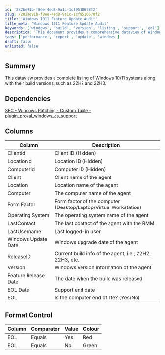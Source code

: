 ```yaml
---
id: '282be91b-f8ee-4ed8-9a1c-1cf9510678f2'
slug: /282be91b-f8ee-4ed8-9a1c-1cf9510678f2
title: 'Windows 1011 Feature Update Audit'
title_meta: 'Windows 1011 Feature Update Audit'
keywords: ['windows', 'build', 'version', 'listing', 'support', 'eol']
description: 'This document provides a comprehensive dataview of Windows 10 and 11 systems, detailing their build versions such as 22H2 and 22H3. It includes essential information about each computer, including client details, operating system, last contact, and end-of-life status.'
tags: ['performance', 'report', 'update', 'windows']
draft: false
unlisted: false
---
```


## Summary

This dataview provides a complete listing of Windows 10/11 systems along with their build versions, such as 22H2 and 22H3.

## Dependencies

[SEC - Windows Patching - Custom Table - plugin_proval_windows_os_support](<../tables/plugin_proval_windows_os_support.md>)

## Columns

| Column               | Description                                                      |
| -------------------- | ---------------------------------------------------------------- |
| Clientid             | Client ID (Hidden)                                               |
| Locationid           | Location ID (Hidden)                                             |
| Computerid           | Computer ID (Hidden)                                             |
| Client               | Client name of the agent                                         |
| Location             | Location name of the agent                                       |
| Computer             | The computer name of the agent                                   |
| Form Factor          | Form factor of the computer (Desktop/Laptop/Virtual Workstation) |
| Operating System     | The operating system name of the agent                           |
| LastContact          | The last contact of the agent with the RMM                       |
| LastUsername         | Last logged-in user                                              |
| Windows Update Date  | Windows upgrade date of the agent                                |
| ReleaseID            | Current build info of the agent, i.e., 22H2, 22H3, etc.          |
| Version              | Windows version information of the agent                         |
| Feature Release Date | The date when the build was released                             |
| EOL Date             | Support end date                                                 |
| EOL                  | Is the computer end of life? (Yes/No)                            |

## Format Control

| Column | Comparator | Value | Colour |
| ------ | ---------- | ----- | ------ |
| EOL    | Equals     | Yes   | Red    |
| EOL    | Equals     | No    | Green  |



